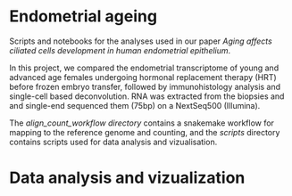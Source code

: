# Endometrial ageing 

Scripts and notebooks for the analyses used in our paper _Aging affects ciliated cells development in human endometrial epithelium_.

In this project, we compared the endometrial transcriptome of young and advanced age females undergoing hormonal replacement therapy (HRT)
before frozen embryo transfer, followed by immunohistology analysis and single-cell based deconvolution. RNA was extracted from the biopsies and 
and single-end sequenced them (75bp) on a NextSeq500 (Illumina).

The _align_count_workflow directory_ contains a snakemake workflow for mapping to the reference genome and counting, and the _scripts_ directory contains scripts used for data analysis and vizualisation.

# Data analysis and vizualization 


